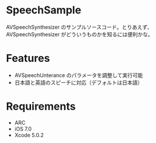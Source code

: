 SpeechSample
===========

AVSpeechSynthesizer のサンプルソースコード。とりあえず、AVSpeechSynthesizer がどういうものかを知るには便利かな。

Features
========

 - AVSpeechUnterance のパラメータを調整して実行可能
 - 日本語と英語のスピーチに対応（デフォルトは日本語）

Requirements
============

 - ARC
 - iOS 7.0
 - Xcode 5.0.2

